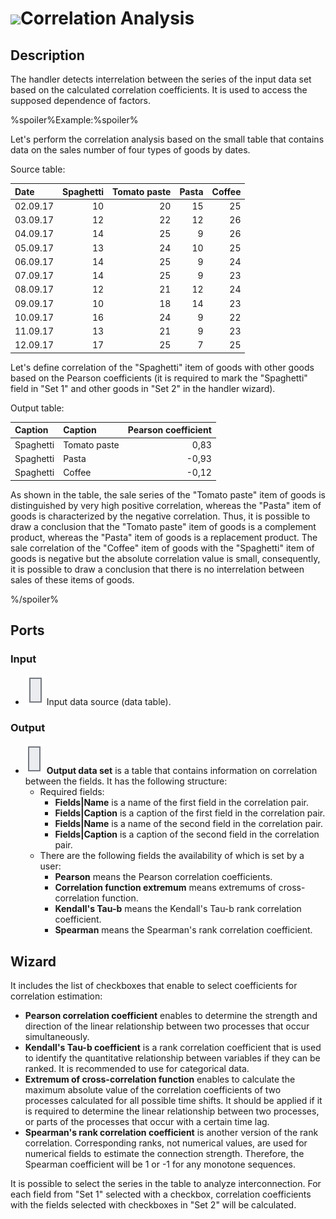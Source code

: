 # ![ ](../../images/icons/components/corr-analysis_default.svg)Correlation Analysis

## Description

The handler detects interrelation between the series of the input data set based on the calculated correlation coefficients. It is used to access the supposed dependence of factors.

%spoiler%Example:%spoiler%

Let's perform the correlation analysis based on the small table that contains data on the sales number of four types of goods by dates.

Source table:

| Date | Spaghetti | Tomato paste | Pasta | Coffee |
| :-------- | ----------------: | ---------------------------: | ----------------: | --------: |
| 02.09.17 | 10 | 20 | 15 | 25 |
| 03.09.17 | 12 | 22 | 12 | 26 |
| 04.09.17 | 14 | 25 | 9 | 26 |
| 05.09.17 | 13 | 24 | 10 | 25 |
| 06.09.17 | 14 | 25 | 9 | 24 |
| 07.09.17 | 14 | 25 | 9 | 23 |
| 08.09.17 | 12 | 21 | 12 | 24 |
| 09.09.17 | 10 | 18 | 14 | 23 |
| 10.09.17 | 16 | 24 | 9 | 22 |
| 11.09.17 | 13 | 21 | 9 | 23 |
| 12.09.17 | 17 | 25 | 7 | 25 |

Let's define correlation of the "Spaghetti" item of goods with other goods based on the Pearson coefficients (it is required to mark the "Spaghetti" field in "Set 1" and other goods in "Set 2" in the handler wizard).

Output table:

| Caption | Caption | Pearson coefficient |
| :---------- | :---------- | ---------------: |
| Spaghetti | Tomato paste | 0,83 |
| Spaghetti | Pasta | -0,93 |
| Spaghetti | Coffee | -0,12 |

As shown in the table, the sale series of the "Tomato paste" item of goods is distinguished by very high positive correlation, whereas the "Pasta" item of goods is characterized by the negative correlation. Thus, it is possible to draw a conclusion that the "Tomato paste" item of goods is a complement product, whereas the "Pasta" item of goods is a replacement product. The sale correlation of the "Coffee" item of goods with the "Spaghetti" item of goods is negative but the absolute correlation value is small, consequently, it is possible to draw a conclusion that there is no interrelation between sales of these items of goods.

%/spoiler%

## Ports

### Input

* ![ ](../../images/icons/app/node/ports/inputs/table_inactive.svg) Input data source (data table).

### Output

* ![ ](../../images/icons/app/node/ports/outputs/table_inactive.svg) **Output data set** is a table that contains information on correlation between the fields. It has the following structure:
   * Required fields:
      * **Fields|Name** is a name of the first field in the correlation pair.
      * **Fields|Caption** is a caption of the first field in the correlation pair.
      * **Fields|Name** is a name of the second field in the correlation pair.
      * **Fields|Caption** is a caption of the second field in the correlation pair.
   * There are the following fields the availability of which is set by a user:
      * **Pearson** means the Pearson correlation coefficients.
      * **Correlation function extremum** means extremums of cross-correlation function.
      * **Kendall's Tau-b** means the Kendall's Tau-b rank correlation coefficient.
      * **Spearman** means the Spearman's rank correlation coefficient.

## Wizard

It includes the list of checkboxes that enable to select coefficients for correlation estimation:

* **Pearson correlation coefficient** enables to determine the strength and direction of the linear relationship between two processes that occur simultaneously.
* **Kendall's Tau-b coefficient** is a rank correlation coefficient that is used to identify the quantitative relationship between variables if they can be ranked. It is recommended to use for categorical data.
* **Extremum of cross-correlation function** enables to calculate the maximum absolute value of the correlation coefficients of two processes calculated for all possible time shifts. It should be applied if it is required to determine the linear relationship between two processes, or parts of the processes that occur with a certain time lag.
* **Spearman's rank correlation coefficient** is another version of the rank correlation. Corresponding ranks, not numerical values, are used for numerical fields to estimate the connection strength. Therefore, the Spearman coefficient will be 1 or -1 for any monotone sequences.

It is possible to select the series in the table to analyze interconnection. For each field from "Set 1" selected with a checkbox, correlation coefficients with the fields selected with checkboxes in "Set 2" will be calculated.
